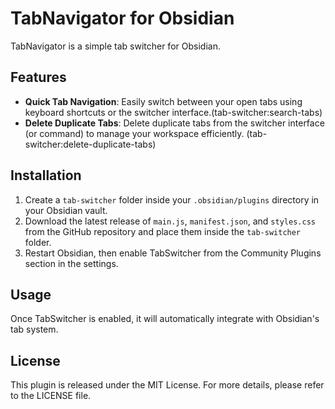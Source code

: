 # TabNavigator for Obsidian

TabNavigator is a simple tab switcher for Obsidian.

## Features

- **Quick Tab Navigation**: Easily switch between your open tabs using keyboard shortcuts or the switcher interface.(tab-switcher:search-tabs)
- **Delete Duplicate Tabs**: Delete duplicate tabs from the switcher interface (or command) to manage your workspace efficiently. (tab-switcher:delete-duplicate-tabs)

## Installation

1. Create a `tab-switcher` folder inside your `.obsidian/plugins` directory in your Obsidian vault.
2. Download the latest release of `main.js`, `manifest.json`, and `styles.css` from the GitHub repository and place them inside the `tab-switcher` folder.
3. Restart Obsidian, then enable TabSwitcher from the Community Plugins section in the settings.

## Usage

Once TabSwitcher is enabled, it will automatically integrate with Obsidian's tab system. 

## License

This plugin is released under the MIT License. For more details, please refer to the LICENSE file.

